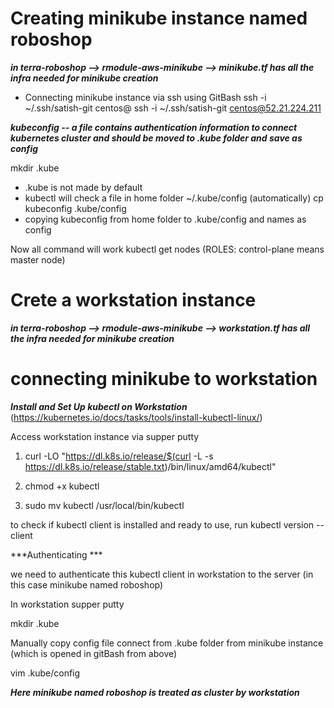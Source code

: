 # Creating minikube instance named roboshop

***in terra-roboshop --> rmodule-aws-minikube --> minikube.tf has all the infra needed for minikube creation***

* Connecting minikube instance via ssh using GitBash
ssh -i ~/.ssh/satish-git centos@<ec2-ipaddress> 
ssh -i ~/.ssh/satish-git centos@52.21.224.211

***kubeconfig -- a file contains authentication information to connect kubernetes cluster and should be moved to .kube folder and save as config***

mkdir .kube
   - .kube is not made by default
   - kubectl will check a file in home folder ~/.kube/config (automatically)
cp kubeconfig .kube/config
   - copying kubeconfig from home folder to .kube/config and names as config

Now all command will work 
kubectl get nodes (ROLES: control-plane means master node)

# Crete a workstation instance  

***in terra-roboshop --> rmodule-aws-minikube --> workstation.tf has all the infra needed for minikube creation***

# connecting minikube to workstation 

***Install and Set Up kubectl on Workstation***
(https://kubernetes.io/docs/tasks/tools/install-kubectl-linux/)

Access workstation instance via supper putty

1) curl -LO "https://dl.k8s.io/release/$(curl -L -s https://dl.k8s.io/release/stable.txt)/bin/linux/amd64/kubectl"

2) chmod +x kubectl

3) sudo mv kubectl /usr/local/bin/kubectl

to check if kubectl client is installed and ready to use, run
kubectl version --client 

***Authenticating ***

we need to authenticate this kubectl client in workstation to the server (in this case minikube named roboshop)

In workstation supper putty

mkdir .kube 

Manually copy config file connect from .kube folder from minikube instance (which is opened in gitBash from above)

vim .kube/config


***Here minikube named roboshop is treated as cluster by workstation***
